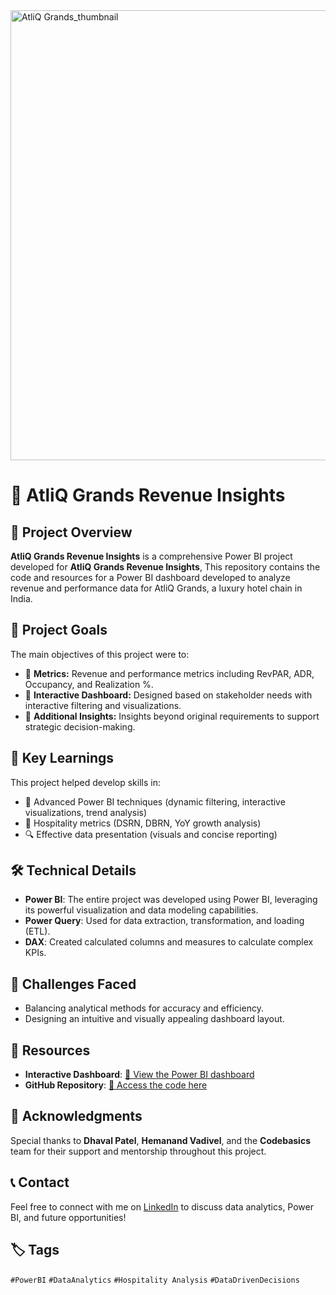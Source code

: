 <img width="1280" height="720" alt="AtliQ Grands_thumbnail" src="https://github.com/user-attachments/assets/8cbe8915-7a3b-4bc2-a2fc-c2064d320e6e" />

# 🚀 AtliQ Grands Revenue Insights

## 📄 Project Overview
**AtliQ Grands Revenue Insights** is a comprehensive Power BI project developed for **AtliQ Grands Revenue Insights**, This repository contains the code and resources for a Power BI dashboard developed to analyze revenue and performance data for AtliQ Grands, a luxury hotel chain in India.

## 🎯 Project Goals
The main objectives of this project were to:
- 🔹 **Metrics:** Revenue and performance metrics including RevPAR, ADR, Occupancy, and Realization %.
- 🔹 **Interactive Dashboard:** Designed based on stakeholder needs with interactive filtering and visualizations.
- 🔹 **Additional Insights:** Insights beyond original requirements to support strategic decision-making.

## 🌟 Key Learnings
This project helped develop skills in:
- 🧩 Advanced Power BI techniques (dynamic filtering, interactive visualizations, trend analysis)
- 🎨 Hospitality metrics (DSRN, DBRN, YoY growth analysis)
- 🔍 Effective data presentation (visuals and concise reporting)

## 🛠️ Technical Details
- **Power BI**: The entire project was developed using Power BI, leveraging its powerful visualization and data modeling capabilities.
- **Power Query**: Used for data extraction, transformation, and loading (ETL).
- **DAX**: Created calculated columns and measures to calculate complex KPIs.

## 🚀 Challenges Faced

* Balancing analytical methods for accuracy and efficiency.
* Designing an intuitive and visually appealing dashboard layout.

## 📂 Resources
- **Interactive Dashboard**: [🔗 View the Power BI dashboard](https://app.powerbi.com/view?r=eyJrIjoiYzUzNjVlY2UtY2M4Yi00NmU1LWE2ZmItNWNiYzNmOTRjMmM5IiwidCI6ImM2ZTU0OWIzLTVmNDUtNDAzMi1hYWU5LWQ0MjQ0ZGM1YjJjNCJ9)
- **GitHub Repository**: [🔗 Access the code here](https://github.com/aiprasadk/AtliQ-Grands-Revenue-Insights)

## 🙏 Acknowledgments
Special thanks to **Dhaval Patel**, **Hemanand Vadivel**, and the **Codebasics** team for their support and mentorship throughout this project.

## 📞 Contact
Feel free to connect with me on [LinkedIn](https://www.linkedin.com/in/prasad7k) to discuss data analytics, Power BI, and future opportunities!

## 🏷️ Tags
`#PowerBI` `#DataAnalytics` `#Hospitality Analysis` `#DataDrivenDecisions`
